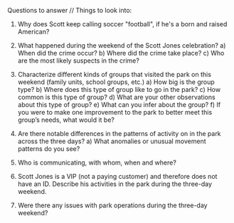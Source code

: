 Questions to answer // Things to look into: 

1. Why does Scott keep calling soccer "football", if he's a born and raised American? 

2. What happened during the weekend of the Scott Jones celebration?
    a) When did the crime occur?
    b) Where did the crime take place?
    c) Who are the most likely suspects in the crime?
    
3. Characterize different kinds of groups that visited the park on this weekend (family units, school groups, etc.)
    a) How big is the group type?
    b) Where does this type of group like to go in the park?
    c) How common is this type of group?
    d) What are your other observations about this type of group?
    e) What can you infer about the group?
    f) If you were to make one improvement to the park to better meet this group’s needs, what would it be?
    
4. Are there notable differences in the patterns of activity on in the park across the three days?
    a) What anomalies or unusual movement patterns do you see?
    
5. Who is communicating, with whom, when and where?

6. Scott Jones is a VIP (not a paying customer) and therefore does not have an ID. Describe his activities in the park during the three-day weekend.

7. Were there any issues with park operations during the three-day weekend?